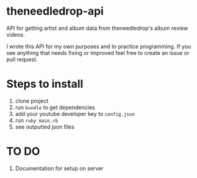 # theneedledrop-api

API for getting artist and album data from theneedledrop's album review videos.

I wrote this API for my own purposes and to practice programming. If you see anything that needs fixing or improved feel free to create an issue or pull request.

# Steps to install

1. clone project
2. run `bundle` to get dependencies
3. add your youtube developer key to `config.json`
4. run `ruby main.rb`
5. see outputted json files

# TO DO

1. Documentation for setup on server

